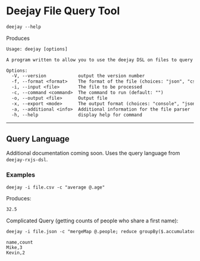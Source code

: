 # Deejay File Query Tool

```txt
deejay --help
```

Produces

```txt
Usage: deejay [options]

A program written to allow you to use the deejay DSL on files to query out data.

Options:
  -V, --version            output the version number
  -f, --format <format>    The format of the file (choices: "json", "csv", "bigjson")
  -i, --input <file>       The file to be processed
  -c, --command <command>  The command to run (default: "")
  -o, --output <file>      Output file
  -x, --export <mode>      The output format (choices: "console", "json", "csv", default: "console")
  -a, --additional <info>  Additional information for the file parser
  -h, --help               display help for command
```

---

## Query Language

Additional documentation coming soon. Uses the query language from `deejay-rxjs-dsl`.

### Examples

```txt
deejay -i file.csv -c "average @.age"
```

Produces:

```txt
32.5
```

Complicated Query (getting counts of people who share a first name):

```txt
deejay -i file.json -c "mergeMap @.people; reduce groupBy($.accumulator, $.current, split($.name, ' ').0, $.accumulator+1, 0), {}; mergeMap toPairs(@); filter @.1 > 1; map ({ name: @.0, count: @.1 })" -x csv
```

```csv
name,count
Mike,3
Kevin,2
```
